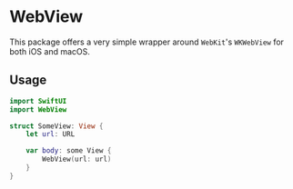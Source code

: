# WebView

This package offers a very simple wrapper around `WebKit`'s `WKWebView` for both iOS and macOS.

## Usage

```Swift
import SwiftUI
import WebView

struct SomeView: View {
    let url: URL

    var body: some View {
        WebView(url: url)
    }
}
```
